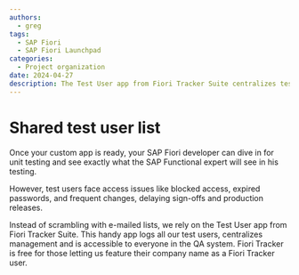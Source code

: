 ```yaml
---
authors:
  - greg
tags:
  - SAP Fiori
  - SAP Fiori Launchpad
categories:
  - Project organization
date: 2024-04-27
description: The Test User app from Fiori Tracker Suite centralizes test user management for SAP Fiori developers.
---
```


# Shared test user list 

Once your custom app is ready, your SAP Fiori developer can dive in for unit testing and see exactly what the SAP Functional expert will see in his testing.

However, test users face access issues like blocked access, expired passwords, and frequent changes, delaying sign-offs and production releases. 

Instead of scrambling with e-mailed lists, we rely on the Test User app from Fiori Tracker Suite. This handy app logs all our test users, centralizes management and is accessible to everyone in the QA system. Fiori Tracker is free for those letting us feature their company name as a Fiori Tracker user.


